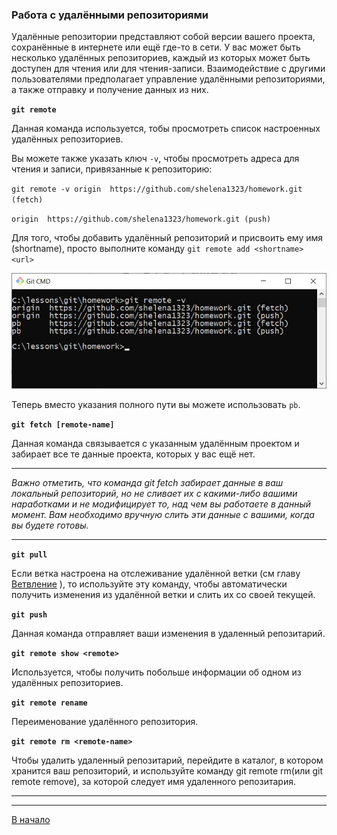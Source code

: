 ### **Работа с удалёнными репозиториями**

Удалённые репозитории представляют собой версии вашего проекта, сохранённые в интернете или ещё где-то в сети. У вас может быть несколько удалённых репозиториев, каждый из которых может быть доступен для чтения или для чтения-записи. Взаимодействие с другими пользователями предполагает управление удалёнными репозиториями, а также отправку и получение данных из них. 

 **`git remote`**

Данная команда используется, тобы просмотреть список настроенных удалённых репозиториев.

Вы можете также указать ключ `-v`, чтобы просмотреть адреса для чтения и записи, привязанные к репозиторию:

`git remote -v
origin  https://github.com/shelena1323/homework.git (fetch)`

`origin  https://github.com/shelena1323/homework.git (push)`

Для того, чтобы добавить удалённый репозиторий и присвоить ему имя (shortname), просто выполните команду `git remote add <shortname> <url>`


![ris1](/ISO/2.jpg)

Теперь вместо указания полного пути вы можете использовать `pb`.

**`git fetch [remote-name]`**

Данная команда связывается с указанным удалённым проектом и забирает все те данные проекта, которых у вас ещё нет.

---

*Важно отметить, что команда git fetch забирает данные в ваш локальный репозиторий, но не сливает их с какими-либо вашими наработками и не модифицирует то, над чем вы работаете в данный момент. Вам необходимо вручную слить эти данные с вашими, когда вы будете готовы.*

---

**`git pull`**

Если ветка настроена на отслеживание удалённой ветки (см главу [Ветвление]() ), то используйте эту команду, чтобы автоматически получить изменения из удалённой ветки и слить их со своей текущей.

**`git push`**

Данная команда отправляет ваши изменения в удаленный репозитарий.

**`git remote show <remote>`**

Используется, чтобы получить побольше информации об одном из удалённых репозиториев.

**`git remote rename`**

Переименование удалённого репозитория.

**`git remote rm <remote-name>`**

Чтобы удалить удаленный репозитарий, перейдите в каталог, в котором хранится ваш репозиторий, и используйте команду git remote rm(или git remote remove), за которой следует имя удаленного репозитария.

---

---

[В начало](/readme.md)